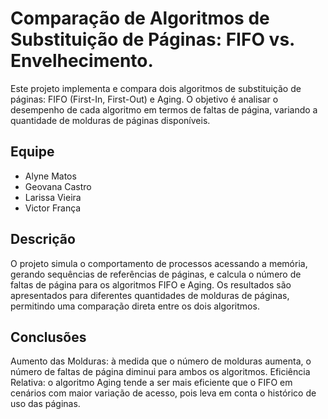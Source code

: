 # Comparação de Algoritmos de Substituição de Páginas: FIFO vs. Envelhecimento.

Este projeto implementa e compara dois algoritmos de substituição de páginas: FIFO (First-In, First-Out) e Aging.
O objetivo é analisar o desempenho de cada algoritmo em termos de faltas de página, variando a quantidade de molduras de páginas disponíveis.

## Equipe

- Alyne Matos
- Geovana Castro
- Larissa Vieira
- Victor França

## Descrição

O projeto simula o comportamento de processos acessando a memória, gerando sequências de referências de páginas, e calcula o número de faltas de página para os algoritmos FIFO e Aging.
Os resultados são apresentados para diferentes quantidades de molduras de páginas, permitindo uma comparação direta entre os dois algoritmos.


## Conclusões

Aumento das Molduras: à medida que o número de molduras aumenta, o número de faltas de página diminui para ambos os algoritmos.
Eficiência Relativa: o algoritmo Aging tende a ser mais eficiente que o FIFO em cenários com maior variação de acesso, pois leva em conta o histórico de uso das páginas.
